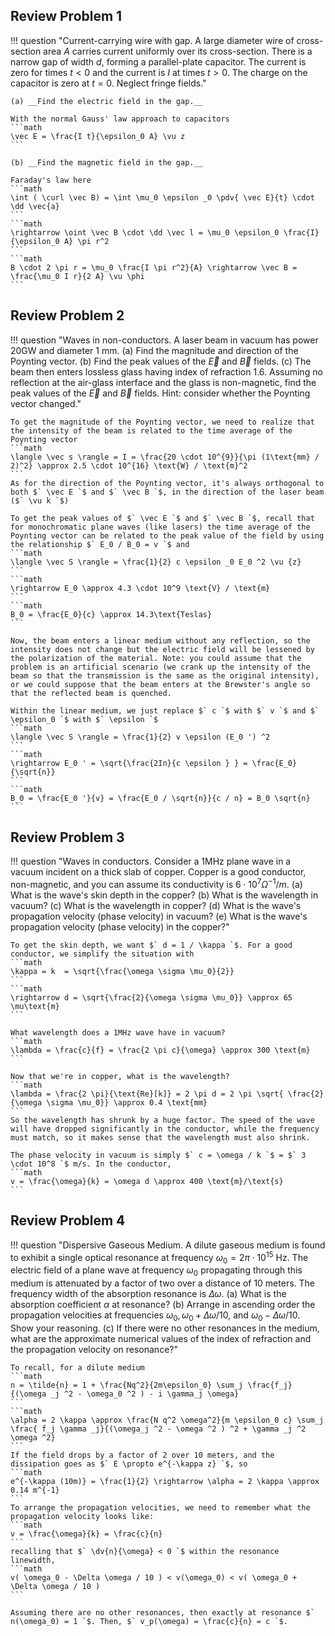 ## Review Problem 1

!!! question "Current-carrying wire with gap. A large diameter wire of cross-section area $` A `$  carries current uniformly over its cross-section. There is a narrow gap of width $` d `$, forming a parallel-plate capacitor. The current is zero for times $` t < 0 `$ and the current is $` I `$ at times $` t > 0 `$. The charge on the capacitor is zero at $` t = 0 `$. Neglect fringe fields."
    
    (a) __Find the electric field in the gap.__

    With the normal Gauss' law approach to capacitors
    ```math
    \vec E = \frac{I t}{\epsilon_0 A} \vu z
    ```

    (b) __Find the magnetic field in the gap.__

    Faraday's law here
    ```math
    \int ( \curl \vec B) = \int \mu_0 \epsilon _0 \pdv{ \vec E}{t} \cdot \dd \vec{a}
    ```
    ```math
    \rightarrow \oint \vec B \cdot \dd \vec l = \mu_0 \epsilon_0 \frac{I}{\epsilon_0 A} \pi r^2
    ```
    ```math
    B \cdot 2 \pi r = \mu_0 \frac{I \pi r^2}{A} \rightarrow \vec B = \frac{\mu_0 I r}{2 A} \vu \phi
    ```

## Review Problem 2

!!! question "Waves in non-conductors. A laser beam in vacuum has power 20GW and diameter 1 mm. (a) Find the magnitude and direction of the Poynting vector. (b) Find the peak values of the $` \vec E `$ and $` \vec B `$ fields. (c) The beam then enters lossless glass having index of refraction 1.6. Assuming no reflection at the air-glass interface and the glass is non-magnetic, find the peak values of the $` \vec E `$ and $` \vec B `$ fields. Hint: consider whether the Poynting vector changed."

    To get the magnitude of the Poynting vector, we need to realize that the intensity of the beam is related to the time average of the Poynting vector
    ```math
    \langle \vec s \rangle = I = \frac{20 \cdot 10^{9}}{\pi (1\text{mm} / 2)^2} \approx 2.5 \cdot 10^{16} \text{W} / \text{m}^2
    ```
    As for the direction of the Poynting vector, it's always orthogonal to both $` \vec E `$ and $` \vec B `$, in the direction of the laser beam ($` \vu k `$)

    To get the peak values of $` \vec E `$ and $` \vec B `$, recall that for monochromatic plane waves (like lasers) the time average of the Poynting vector can be related to the peak value of the field by using the relationship $` E_0 / B_0 = v `$ and 
    ```math
    \langle \vec S \rangle = \frac{1}{2} c \epsilon _0 E_0 ^2 \vu {z}
    ```
    ```math
    \rightarrow E_0 \approx 4.3 \cdot 10^9 \text{V} / \text{m} 
    ```
    ```math
    B_0 = \frac{E_0}{c} \approx 14.3\text{Teslas}
    ```

    Now, the beam enters a linear medium without any reflection, so the intensity does not change but the electric field will be lessened by the polarization of the material. Note: you could assume that the problem is an artificial scenario (we crank up the intensity of the beam so that the transmission is the same as the original intensity), or we could suppose that the beam enters at the Brewster's angle so that the reflected beam is quenched.

    Within the linear medium, we just replace $` c `$ with $` v `$ and $` \epsilon_0 `$ with $` \epsilon `$ 
    ```math
    \langle \vec S \rangle = \frac{1}{2} v \epsilon (E_0 ') ^2
    ```
    ```math
    \rightarrow E_0 ' = \sqrt{\frac{2In}{c \epsilon } } = \frac{E_0}{\sqrt{n}}
    ```
    ```math
    B_0 = \frac{E_0 '}{v} = \frac{E_0 / \sqrt{n}}{c / n} = B_0 \sqrt{n}
    ```

## Review Problem 3

!!! question "Waves in conductors. Consider a 1MHz plane wave in a vacuum incident on a thick slab of copper. Copper is a good conductor, non-magnetic, and you can assume its conductivity is $` 6 \cdot 10^7 \Omega ^{-1}/ m `$. (a) What is the wave's skin depth in the copper? (b) What is the wavelength in vacuum? (c) What is the wavelength in copper? (d) What is the wave's propagation velocity (phase velocity) in vacuum? (e) What is the wave's propagation velocity (phase velocity) in the copper?"

    To get the skin depth, we want $` d = 1 / \kappa `$. For a good conductor, we simplify the situation with
    ```math
    \kappa = k  = \sqrt{\frac{\omega \sigma \mu_0}{2}}
    ```
    ```math
    \rightarrow d = \sqrt{\frac{2}{\omega \sigma \mu_0}} \approx 65 \mu\text{m}
    ```

    What wavelength does a 1MHz wave have in vacuum?
    ```math
    \lambda = \frac{c}{f} = \frac{2 \pi c}{\omega} \approx 300 \text{m}
    ```

    Now that we're in copper, what is the wavelength?
    ```math
    \lambda = \frac{2 \pi}{\text{Re}[k]} = 2 \pi d = 2 \pi \sqrt{ \frac{2}{\omega \sigma \mu_0}} \approx 0.4 \text{mm}
    ```
    So the wavelength has shrunk by a huge factor. The speed of the wave will have dropped significantly in the conductor, while the frequency must match, so it makes sense that the wavelength must also shrink.

    The phase velocity in vacuum is simply $` c = \omega / k `$ = $` 3 \cdot 10^8 `$ m/s. In the conductor,
    ```math
    v = \frac{\omega}{k} = \omega d \approx 400 \text{m}/\text{s}
    ```

## Review Problem 4

!!! question "Dispersive Gaseous Medium. A dilute gaseous medium is found to exhibit a single optical resonance at frequency $` \omega_0 = 2\pi \cdot 10^{15} `$ Hz. The electric field of a plane wave at frequency $` \omega_0 `$ propagating through this medium is attenuated by a factor of two over a distance of 10 meters. The frequency width of the absorption resonance is $` \Delta \omega `$. (a) What is the absorption coefficient $` \alpha `$ at resonance? (b) Arrange in ascending order the propagation velocities at frequencies $` \omega_0, \omega_0 + \Delta \omega / 10 `$, and $` \omega_0 - \Delta \omega / 10 `$. Show your reasoning. (c) If there were no other resonances in the medium, what are the approximate numerical values of the index of refraction and the propagation velocity on resonance?"

    To recall, for a dilute medium
    ```math
    n = \tilde{n} = 1 + \frac{Nq^2}{2m\epsilon_0} \sum_j \frac{f_j}{(\omega _j ^2 - \omega_0 ^2 ) - i \gamma_j \omega}
    ``` 
    ```math
    \alpha = 2 \kappa \approx \frac{N q^2 \omega^2}{m \epsilon_0 c} \sum_j \frac{ f_j \gamma _j}{(\omega_j ^2 - \omega ^2 ) ^2 + \gamma _j ^2 \omega ^2}
    ```
    If the field drops by a factor of 2 over 10 meters, and the dissipation goes as $` E \propto e^{-\kappa z} `$, so
    ```math
    e^{-\kappa (10m)} = \frac{1}{2} \rightarrow \alpha = 2 \kappa \approx 0.14 m^{-1}
    ``` 
    To arrange the propagation velocities, we need to remember what the propagation velocity looks like:
    ```math
    v = \frac{\omega}{k} = \frac{c}{n}
    ```
    recalling that $` \dv{n}{\omega} < 0 `$ within the resonance linewidth,
    ```math
    v( \omega_0 - \Delta \omega / 10 ) < v(\omega_0) < v( \omega_0 + \Delta \omega / 10 ) 
    ```

    Assuming there are no other resonances, then exactly at resonance $` n(\omega_0) = 1 `$. Then, $` v_p(\omega) = \frac{c}{n} = c `$. 


